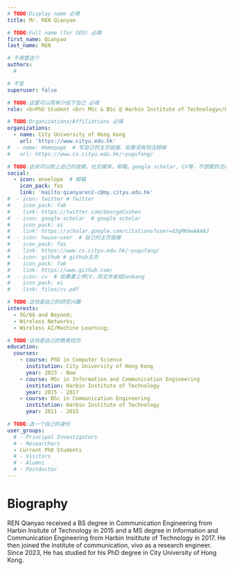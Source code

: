 ```yaml
---
# TODO:Display name 必填
title: Mr. REN Qianyao  

# TODO:Full name (for SEO) 必填
first_name: Qianyao   
last_name: REN

# 不用管这个
authors:
  # 

# 不变
superuser: false

# TODO:这里可以简单介绍下自己 必填
role: <b>PhD Student <br> MSc & BSc @ Harbin Institute of Technology</b>

# TODO:Organizations/Affiliations 必填
organizations:
  - name: City University of Hong Kong 
    url: 'https://www.cityu.edu.hk'
#  - name: Homepage  # 写自己的主页链接，如果没有则注释掉
#   url: https://www.cs.cityu.edu.hk/~yugufang/

# TODO:这块可以附上自己的链接，社交媒体，邮箱，google scholar, CV等，不想要的注释掉即可
social:
  - icon: envelope  # 邮箱
    icon_pack: fas
    link: 'mailto:qianyaren2-c@my.cityu.edu.hk'
#  - icon: twitter # Twitter
#    icon_pack: fab  
#    link: https://twitter.com/GeorgeCushen
#  - icon: google-scholar  # google scholar
#    icon_pack: ai
#    link: https://scholar.google.com/citations?user=dJgRKmwAAAAJ
#  - icon: house-user  # 自己的主页链接
#    icon_pack: fas
#    link: https://www.cs.cityu.edu.hk/~yugufang/
#  - icon: github # github主页
#    icon_pack: fab   
#    link: https://www.github.com/
#  - icon: cv  # 如果要上传CV，将文件发给Senkang
#    icon_pack: ai
#    link: files/cv.pdf

# TODO:这块是自己的研究兴趣
interests:
  - 5G/6G and Beyond; 
  - Wireless Networks; 
  - Wireless AI/Machine Learning; 

# TODO:这块是自己的教育经历
education:
  courses:
    - course: PhD in Computer Science
      institution: City University of Hong Kong
      year: 2023 - Now
    - course: MSc in Information and Communication Engineering
      institution: Harbin Institute of Technology
      year: 2015 - 2017
    - course: BSc in Communication Engineering
      institution: Harbin Institute of Technology
      year: 2011 - 2015

# TODO:选一个自己的身份
user_groups:
  # - Principal Investigators
  # - Researchers
  - Current PhD Students
  # - Visitors
  # - Alumni
  # - Postdoctor
---
```

<!-- TODO:写自己的Biography -->
# Biography
<!-- <p style="text-align:justify">  -->
REN Qianyao received a BS degree in Communication Engineering from Harbin Insitute of Technology in 2015 and a MS degree in Information and Communication Engineering from Harbin Insititute of Technology in 2017. He then joined the institute of communication, vivo as a research engineer. Since 2023, He has studied for his PhD degree in City University of Hong Kong.

